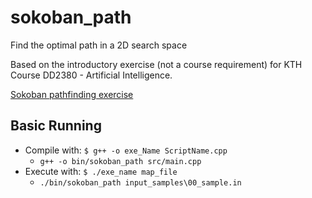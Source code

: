 # sokoban_path
Find the optimal path in a 2D search space

Based on the introductory exercise (not a course requirement) for KTH Course DD2380 - Artificial Intelligence.

[Sokoban pathfinding exercise](https://kth.kattis.com/problems/kth.ai.sokobanpathfinding)

## Basic Running
* Compile with: `$ g++ -o exe_Name ScriptName.cpp`
    * `g++ -o bin/sokoban_path src/main.cpp`
* Execute with: `$ ./exe_name map_file`
    * `./bin/sokoban_path input_samples\00_sample.in`